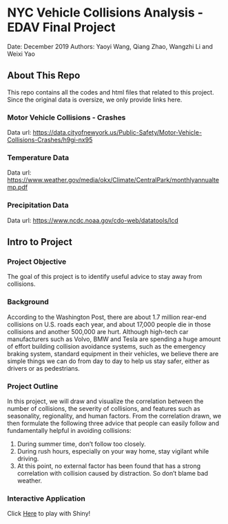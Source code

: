 # NYC Vehicle Collisions Analysis - EDAV Final Project
Date: December 2019
Authors: Yaoyi Wang, Qiang Zhao, Wangzhi Li and Weixi Yao

## About This Repo

This repo contains all the codes and html files that related to this project. Since the original data is oversize, we only provide links here.

### Motor Vehicle Collisions - Crashes
Data url: https://data.cityofnewyork.us/Public-Safety/Motor-Vehicle-Collisions-Crashes/h9gi-nx95

### Temperature Data
Data url: https://www.weather.gov/media/okx/Climate/CentralPark/monthlyannualtemp.pdf

### Precipitation Data 
Data url: https://www.ncdc.noaa.gov/cdo-web/datatools/lcd

## Intro to Project 

### Project Objective

The goal of this project is to identify useful advice to stay away from collisions.

### Background

According to the Washington Post, there are about 1.7 million rear-end collisions on U.S. roads each year, and about 17,000 people die in those collisions and another 500,000 are hurt. Although high-tech car manufacturers such as Volvo, BMW and Tesla are spending a huge amount of effort building collision avoidance systems, such as the emergency braking system, standard equipment in their vehicles, we believe there are simple things we can do from day to day to help us stay safer, either as drivers or as pedestrians.

### Project Outline

In this project, we will draw and visualize the correlation between the number of collisions, the severity of collisions, and features such as seasonality, regionality, and human factors. From the correlation drawn, we then formulate the following three advice that people can easily follow and fundamentally helpful in avoiding collisions:

1. During summer time, don’t follow too closely.
2. During rush hours, especially on your way home, stay vigilant while driving.
3. At this point, no external factor has been found that has a strong correlation with collision caused by distraction. So don’t blame bad weather.

### Interactive Application
Click [Here](https://wangzhili.shinyapps.io/collisions/) to play with Shiny! 
